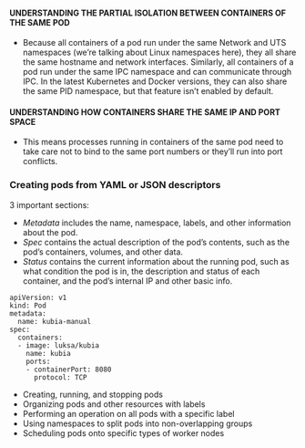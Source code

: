 #### UNDERSTANDING THE PARTIAL ISOLATION BETWEEN CONTAINERS OF THE SAME POD
- Because all containers of a pod run under the same Network and UTS namespaces
(we’re talking about Linux namespaces here), they all share the same hostname and
network interfaces. Similarly, all containers of a pod run under the same IPC namespace
and can communicate through IPC. In the latest Kubernetes and Docker versions, they
can also share the same PID namespace, but that feature isn’t enabled by default.

#### UNDERSTANDING HOW CONTAINERS SHARE THE SAME IP AND PORT SPACE
- This means processes running in containers of the same pod need to take care not to bind to the same port numbers or they’ll run into port conflicts.

### Creating pods from YAML or JSON descriptors
3 important sections:
- *Metadata* includes the name, namespace, labels, and other information about
the pod.
- *Spec* contains the actual description of the pod’s contents, such as the pod’s containers, volumes, and other data.
- *Status* contains the current information about the running pod, such as what
condition the pod is in, the description and status of each container, and the
pod’s internal IP and other basic info.


```
apiVersion: v1 
kind: Pod
metadata:
  name: kubia-manual
spec:
  containers:
  - image: luksa/kubia
    name: kubia
    ports:
    - containerPort: 8080
      protocol: TCP
```
- Creating, running, and stopping pods
- Organizing pods and other resources with labels
- Performing an operation on all pods with a specific label
- Using namespaces to split pods into non-overlapping groups
- Scheduling pods onto specific types of worker nodes